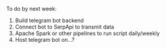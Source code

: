 To do by next week:

1. Build telegram bot backend
2. Connect bot to SerpApi to transmit data
3. Apache Spark or other pipelines to run script daily/weekly
4. Host telegram bot on...?
 